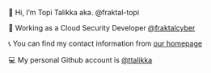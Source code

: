 👋 Hi, I’m Topi Talikka aka. @fraktal-topi


💼 Working as a Cloud Security Developer [@fraktalcyber](https://github.com/fraktalcyber)

📞 You can find my contact information from [our homepage](https://www.fraktal.fi/people/topi-talikka)

💻 My personal Github account is [@ttalikka](https://github.com/ttalikka)
